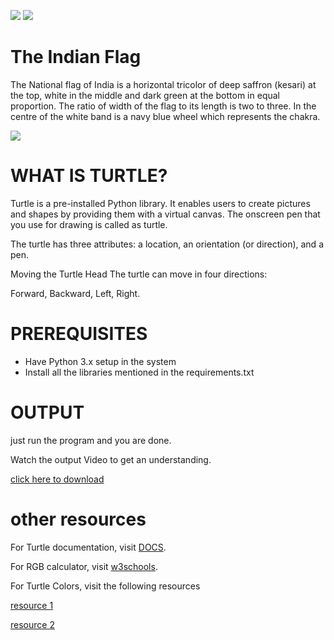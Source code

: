 ![](http://ForTheBadge.com/images/badges/made-with-python.svg)
![](https://forthebadge.com/images/badges/built-by-developers.svg)</br>
#  The Indian Flag
The National flag of India is a horizontal tricolor of deep saffron (kesari) at the top, white in the middle and dark green at the bottom in equal proportion. The ratio of width of the flag to its length is two to three. In the centre of the white band is a navy blue wheel which represents the chakra.

![](https://github.com/shreyamalogi/Awesome_Python_Scripts/blob/main/GUIScripts/The%20Indian%20Flag/Images/indian%20flag.png)

# WHAT IS TURTLE?
Turtle is a pre-installed Python library. It enables users to create pictures and shapes by providing them with a virtual canvas. The onscreen pen that you use for drawing is called as turtle.

The turtle has three attributes: a location, an orientation (or direction), and a pen.

Moving the Turtle Head
The turtle can move in four directions:

Forward,
Backward,
Left,
Right.


# PREREQUISITES
* Have Python 3.x setup in the system
* Install all the libraries mentioned in the requirements.txt

# OUTPUT
just run the program and you are done.

Watch the output Video to get an understanding.

[click here to download](https://github.com/shreyamalogi/Awesome_Python_Scripts/blob/main/GUIScripts/The%20Indian%20Flag/the%20indian%20flag.mp4)


# other resources
For Turtle documentation, visit [DOCS](https://docs.python.org/2/library/turtle.html).

For RGB calculator, visit [w3schools](https://www.w3schools.com/colors/colors_rgb.asp).

For Turtle Colors, visit the following resources

[resource 1](https://cs111.wellesley.edu/labs/lab01/colors)

[resource 2](https://trinket.io/docs/colors)
